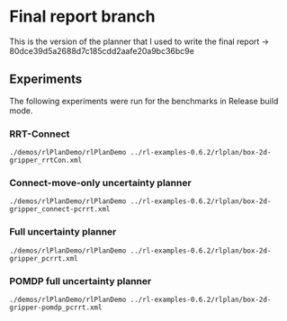 # Final report branch

This is the version of the planner that I used to write the final report -> 80dce39d5a2688d7c185cdd2aafe20a9bc36bc9e

## Experiments

The following experiments were run for the benchmarks in Release build mode.

### RRT-Connect 
```
./demos/rlPlanDemo/rlPlanDemo ../rl-examples-0.6.2/rlplan/box-2d-gripper_rrtCon.xml
```

### Connect-move-only uncertainty planner  
```
./demos/rlPlanDemo/rlPlanDemo ../rl-examples-0.6.2/rlplan/box-2d-gripper_connect-pcrrt.xml
```

### Full uncertainty planner
```
./demos/rlPlanDemo/rlPlanDemo ../rl-examples-0.6.2/rlplan/box-2d-gripper_pcrrt.xml
```

### POMDP full uncertainty planner
```
./demos/rlPlanDemo/rlPlanDemo ../rl-examples-0.6.2/rlplan/box-2d-gripper-pomdp_pcrrt.xml
```
